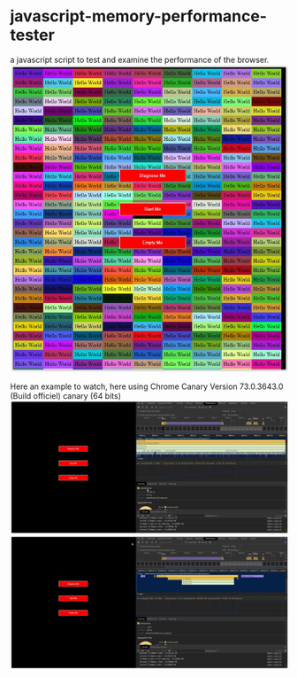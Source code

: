 # javascript-memory-performance-tester
a javascript script to test and examine the performance of the browser. 
![Alt text](img/illustration.JPG)


Here an example to watch, here using Chrome Canary Version 73.0.3643.0 (Build officiel) canary (64 bits)
![Alt text](img/illustration-1.JPG)
![Alt text](img/illustration-2.JPG)


